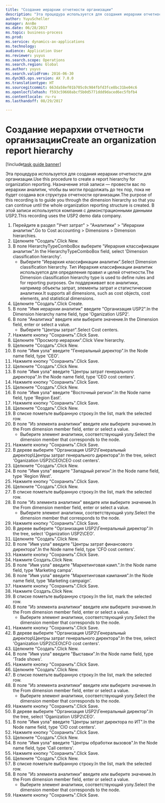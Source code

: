 ```yaml
--- 
title: "Создание иерархии отчетности организации"
description: "Эта процедура используется для создания иерархии отчетности для организации."
author: YuyuScheller
manager: AnnBe
ms.date: 06/28/2017
ms.topic: business-process
ms.prod: 
ms.service: dynamics-ax-applications
ms.technology: 
audience: Application User
ms.reviewer: yuyus
ms.search.scope: Operations
ms.search.region: Global
ms.author: yuyus
ms.search.validFrom: 2016-06-30
ms.dyn365.ops.version: AX 7.0.0
ms.translationtype: HT
ms.sourcegitcommit: 663da58ef01b705c0c984fbfd3fce8bc31be04c6
ms.openlocfilehash: f593c59660abcf5b0d5771ddd9daced6ec5fbfb4
ms.contentlocale: ru-ru
ms.lasthandoff: 08/29/2017

---
```

# <a name="create-an-organization-report-hierarchy"></a><span data-ttu-id="4bb9c-103">Создание иерархии отчетности организации</span><span class="sxs-lookup"><span data-stu-id="4bb9c-103">Create an organization report hierarchy</span></span>

[!include[task guide banner](../../includes/task-guide-banner.md)]

<span data-ttu-id="4bb9c-104">Эта процедура используется для создания иерархии отчетности для организации.</span><span class="sxs-lookup"><span data-stu-id="4bb9c-104">Use this procedure to create a report hierarchy for organization reporting.</span></span> <span data-ttu-id="4bb9c-105">Назначение этой записи — провести вас по иерархии аналитик, чтобы вы могли продолжать до тех пор, пока не будет создана вся структура отчетности организации.</span><span class="sxs-lookup"><span data-stu-id="4bb9c-105">The purpose of this recording is to guide you through the dimension hierarchy so that you can continue until the whole organization reporting structure is created.</span></span> <span data-ttu-id="4bb9c-106">В этой записи используется компания с демонстрационными данными USP2.</span><span class="sxs-lookup"><span data-stu-id="4bb9c-106">This recording uses the USP2 demo data company.</span></span>

1. <span data-ttu-id="4bb9c-107">Перейдите в раздел "Учет затрат" > "Аналитики" > "Иерархии аналитик".</span><span class="sxs-lookup"><span data-stu-id="4bb9c-107">Go to Cost accounting > Dimensions > Dimension hierarchies.</span></span>
2. <span data-ttu-id="4bb9c-108">Щелкните "Создать".</span><span class="sxs-lookup"><span data-stu-id="4bb9c-108">Click New.</span></span>
3. <span data-ttu-id="4bb9c-109">В поле HierarchyTypeComboBox выберите "Иерархия классификации аналитик".</span><span class="sxs-lookup"><span data-stu-id="4bb9c-109">In the HierarchyTypeComboBox field, select 'Dimension classification hierarchy'.</span></span>
    * <span data-ttu-id="4bb9c-110">Выберите "Иерархия классификации аналитик".</span><span class="sxs-lookup"><span data-stu-id="4bb9c-110">Select Dimension classification hierarchy.</span></span> <span data-ttu-id="4bb9c-111">Тип Иерархия классификации аналитик используется для определения правил и целей отчетности.</span><span class="sxs-lookup"><span data-stu-id="4bb9c-111">The Dimension classification hierarchy type is used to define rules and for reporting purposes.</span></span> <span data-ttu-id="4bb9c-112">Он поддерживает все аналитики, например объекты затрат, элементы затрат и статистические аналитики.</span><span class="sxs-lookup"><span data-stu-id="4bb9c-112">It supports all dimensions, such as cost objects, cost elements, and statistical dimensions.</span></span>  
4. <span data-ttu-id="4bb9c-113">Щелкните "Создать".</span><span class="sxs-lookup"><span data-stu-id="4bb9c-113">Click Create.</span></span>
5. <span data-ttu-id="4bb9c-114">В поле "Имя иерархии аналитик" введите "Организация USP2".</span><span class="sxs-lookup"><span data-stu-id="4bb9c-114">In the Dimension hierarchy name field, type 'Oganization USP2'.</span></span>
6. <span data-ttu-id="4bb9c-115">В поле "Аналитика" введите или выберите значение.</span><span class="sxs-lookup"><span data-stu-id="4bb9c-115">In the Dimension field, enter or select a value.</span></span>
    * <span data-ttu-id="4bb9c-116">Выберите "Центры затрат".</span><span class="sxs-lookup"><span data-stu-id="4bb9c-116">Select Cost centers.</span></span>  
7. <span data-ttu-id="4bb9c-117">Нажмите кнопку "Сохранить".</span><span class="sxs-lookup"><span data-stu-id="4bb9c-117">Click Save.</span></span>
8. <span data-ttu-id="4bb9c-118">Щелкните "Просмотр иерархии".</span><span class="sxs-lookup"><span data-stu-id="4bb9c-118">Click View hierarchy.</span></span>
9. <span data-ttu-id="4bb9c-119">Щелкните "Создать".</span><span class="sxs-lookup"><span data-stu-id="4bb9c-119">Click New.</span></span>
10. <span data-ttu-id="4bb9c-120">В поле "Имя узла" введите "Генеральный директор".</span><span class="sxs-lookup"><span data-stu-id="4bb9c-120">In the Node name field, type 'CEO'.</span></span>
11. <span data-ttu-id="4bb9c-121">Нажмите кнопку "Сохранить".</span><span class="sxs-lookup"><span data-stu-id="4bb9c-121">Click Save.</span></span>
12. <span data-ttu-id="4bb9c-122">Щелкните "Создать".</span><span class="sxs-lookup"><span data-stu-id="4bb9c-122">Click New.</span></span>
13. <span data-ttu-id="4bb9c-123">В поле "Имя узла" введите "Центры затрат генерального директора".</span><span class="sxs-lookup"><span data-stu-id="4bb9c-123">In the Node name field, type 'CEO cost centers'.</span></span>
14. <span data-ttu-id="4bb9c-124">Нажмите кнопку "Сохранить".</span><span class="sxs-lookup"><span data-stu-id="4bb9c-124">Click Save.</span></span>
15. <span data-ttu-id="4bb9c-125">Щелкните "Создать".</span><span class="sxs-lookup"><span data-stu-id="4bb9c-125">Click New.</span></span>
16. <span data-ttu-id="4bb9c-126">В поле "Имя узла" введите "Восточный регион".</span><span class="sxs-lookup"><span data-stu-id="4bb9c-126">In the Node name field, type 'Region East'.</span></span>
17. <span data-ttu-id="4bb9c-127">Нажмите кнопку "Сохранить".</span><span class="sxs-lookup"><span data-stu-id="4bb9c-127">Click Save.</span></span>
18. <span data-ttu-id="4bb9c-128">Щелкните "Создать".</span><span class="sxs-lookup"><span data-stu-id="4bb9c-128">Click New.</span></span>
19. <span data-ttu-id="4bb9c-129">В списке пометьте выбранную строку.</span><span class="sxs-lookup"><span data-stu-id="4bb9c-129">In the list, mark the selected row.</span></span>
20. <span data-ttu-id="4bb9c-130">В поле "Из элемента аналитики" введите или выберите значение.</span><span class="sxs-lookup"><span data-stu-id="4bb9c-130">In the From dimension member field, enter or select a value.</span></span>
    * <span data-ttu-id="4bb9c-131">Выберите элемент аналитики, соответствующий узлу.</span><span class="sxs-lookup"><span data-stu-id="4bb9c-131">Select the dimension member that corresponds to the node.</span></span>  
21. <span data-ttu-id="4bb9c-132">Нажмите кнопку "Сохранить".</span><span class="sxs-lookup"><span data-stu-id="4bb9c-132">Click Save.</span></span>
22. <span data-ttu-id="4bb9c-133">В дереве выберите "Организация USP2\Генеральный директор\Центры затрат генерального директора".</span><span class="sxs-lookup"><span data-stu-id="4bb9c-133">In the tree, select 'Oganization USP2\CEO\CEO cost centers'.</span></span>
23. <span data-ttu-id="4bb9c-134">Щелкните "Создать".</span><span class="sxs-lookup"><span data-stu-id="4bb9c-134">Click New.</span></span>
24. <span data-ttu-id="4bb9c-135">В поле "Имя узла" введите "Западный регион".</span><span class="sxs-lookup"><span data-stu-id="4bb9c-135">In the Node name field, type 'Region West'.</span></span>
25. <span data-ttu-id="4bb9c-136">Нажмите кнопку "Сохранить".</span><span class="sxs-lookup"><span data-stu-id="4bb9c-136">Click Save.</span></span>
26. <span data-ttu-id="4bb9c-137">Щелкните "Создать".</span><span class="sxs-lookup"><span data-stu-id="4bb9c-137">Click New.</span></span>
27. <span data-ttu-id="4bb9c-138">В списке пометьте выбранную строку.</span><span class="sxs-lookup"><span data-stu-id="4bb9c-138">In the list, mark the selected row.</span></span>
28. <span data-ttu-id="4bb9c-139">В поле "Из элемента аналитики" введите или выберите значение.</span><span class="sxs-lookup"><span data-stu-id="4bb9c-139">In the From dimension member field, enter or select a value.</span></span>
    * <span data-ttu-id="4bb9c-140">Выберите элемент аналитики, соответствующий узлу.</span><span class="sxs-lookup"><span data-stu-id="4bb9c-140">Select the dimension member that corresponds to the node.</span></span>  
29. <span data-ttu-id="4bb9c-141">Нажмите кнопку "Сохранить".</span><span class="sxs-lookup"><span data-stu-id="4bb9c-141">Click Save.</span></span>
30. <span data-ttu-id="4bb9c-142">В дереве выберите "Организация USP2\Генеральный директор".</span><span class="sxs-lookup"><span data-stu-id="4bb9c-142">In the tree, select 'Oganization USP2\CEO'.</span></span>
31. <span data-ttu-id="4bb9c-143">Щелкните "Создать".</span><span class="sxs-lookup"><span data-stu-id="4bb9c-143">Click New.</span></span>
32. <span data-ttu-id="4bb9c-144">В поле "Имя узла" введите "Центры затрат финансового директора".</span><span class="sxs-lookup"><span data-stu-id="4bb9c-144">In the Node name field, type 'CFO cost centers'.</span></span>
33. <span data-ttu-id="4bb9c-145">Нажмите кнопку "Сохранить".</span><span class="sxs-lookup"><span data-stu-id="4bb9c-145">Click Save.</span></span>
34. <span data-ttu-id="4bb9c-146">Нажмите Создать.</span><span class="sxs-lookup"><span data-stu-id="4bb9c-146">Click New.</span></span>
35. <span data-ttu-id="4bb9c-147">В поле "Имя узла" введите "Маркетинговая камп.".</span><span class="sxs-lookup"><span data-stu-id="4bb9c-147">In the Node name field, type 'Marketing campa'.</span></span>
36. <span data-ttu-id="4bb9c-148">В поле "Имя узла" введите "Маркетинговая кампания".</span><span class="sxs-lookup"><span data-stu-id="4bb9c-148">In the Node name field, type 'Marketing campaign'.</span></span>
37. <span data-ttu-id="4bb9c-149">Нажмите кнопку "Сохранить".</span><span class="sxs-lookup"><span data-stu-id="4bb9c-149">Click Save.</span></span>
38. <span data-ttu-id="4bb9c-150">Нажмите Создать.</span><span class="sxs-lookup"><span data-stu-id="4bb9c-150">Click New.</span></span>
39. <span data-ttu-id="4bb9c-151">В списке пометьте выбранную строку.</span><span class="sxs-lookup"><span data-stu-id="4bb9c-151">In the list, mark the selected row.</span></span>
40. <span data-ttu-id="4bb9c-152">В поле "Из элемента аналитики" введите или выберите значение.</span><span class="sxs-lookup"><span data-stu-id="4bb9c-152">In the From dimension member field, enter or select a value.</span></span>
    * <span data-ttu-id="4bb9c-153">Выберите элемент аналитики, соответствующий узлу.</span><span class="sxs-lookup"><span data-stu-id="4bb9c-153">Select the dimension member that corresponds to the node.</span></span>  
41. <span data-ttu-id="4bb9c-154">Нажмите кнопку "Сохранить".</span><span class="sxs-lookup"><span data-stu-id="4bb9c-154">Click Save.</span></span>
42. <span data-ttu-id="4bb9c-155">В дереве выберите "Организация USP2\Генеральный директор\Центры затрат генерального директора".</span><span class="sxs-lookup"><span data-stu-id="4bb9c-155">In the tree, select 'Oganization USP2\CEO\CFO cost centers'.</span></span>
43. <span data-ttu-id="4bb9c-156">Щелкните "Создать".</span><span class="sxs-lookup"><span data-stu-id="4bb9c-156">Click New.</span></span>
44. <span data-ttu-id="4bb9c-157">В поле "Имя узла" введите "Выставки".</span><span class="sxs-lookup"><span data-stu-id="4bb9c-157">In the Node name field, type 'Trade shows'.</span></span>
45. <span data-ttu-id="4bb9c-158">Нажмите кнопку "Сохранить".</span><span class="sxs-lookup"><span data-stu-id="4bb9c-158">Click Save.</span></span>
46. <span data-ttu-id="4bb9c-159">Щелкните "Создать".</span><span class="sxs-lookup"><span data-stu-id="4bb9c-159">Click New.</span></span>
47. <span data-ttu-id="4bb9c-160">В списке пометьте выбранную строку.</span><span class="sxs-lookup"><span data-stu-id="4bb9c-160">In the list, mark the selected row.</span></span>
48. <span data-ttu-id="4bb9c-161">В поле "Из элемента аналитики" введите или выберите значение.</span><span class="sxs-lookup"><span data-stu-id="4bb9c-161">In the From dimension member field, enter or select a value.</span></span>
    * <span data-ttu-id="4bb9c-162">Выберите элемент аналитики, соответствующий узлу.</span><span class="sxs-lookup"><span data-stu-id="4bb9c-162">Select the dimension member that corresponds to the node.</span></span>  
49. <span data-ttu-id="4bb9c-163">Нажмите кнопку "Сохранить".</span><span class="sxs-lookup"><span data-stu-id="4bb9c-163">Click Save.</span></span>
50. <span data-ttu-id="4bb9c-164">В дереве выберите "Организация USP2\Генеральный директор".</span><span class="sxs-lookup"><span data-stu-id="4bb9c-164">In the tree, select 'Oganization USP2\CEO'.</span></span>
51. <span data-ttu-id="4bb9c-165">В поле "Имя узла" введите "Центры затрат директора по ИТ".</span><span class="sxs-lookup"><span data-stu-id="4bb9c-165">In the Node name field, type 'CIO cost centers'.</span></span>
52. <span data-ttu-id="4bb9c-166">Нажмите кнопку "Сохранить".</span><span class="sxs-lookup"><span data-stu-id="4bb9c-166">Click Save.</span></span>
53. <span data-ttu-id="4bb9c-167">Щелкните "Создать".</span><span class="sxs-lookup"><span data-stu-id="4bb9c-167">Click New.</span></span>
54. <span data-ttu-id="4bb9c-168">В поле "Имя узла" введите "Центры обработки вызовов".</span><span class="sxs-lookup"><span data-stu-id="4bb9c-168">In the Node name field, type 'Call centers'.</span></span>
55. <span data-ttu-id="4bb9c-169">Нажмите кнопку "Сохранить".</span><span class="sxs-lookup"><span data-stu-id="4bb9c-169">Click Save.</span></span>
56. <span data-ttu-id="4bb9c-170">Щелкните "Создать".</span><span class="sxs-lookup"><span data-stu-id="4bb9c-170">Click New.</span></span>
57. <span data-ttu-id="4bb9c-171">В списке пометьте выбранную строку.</span><span class="sxs-lookup"><span data-stu-id="4bb9c-171">In the list, mark the selected row.</span></span>
58. <span data-ttu-id="4bb9c-172">В поле "Из элемента аналитики" введите или выберите значение.</span><span class="sxs-lookup"><span data-stu-id="4bb9c-172">In the From dimension member field, enter or select a value.</span></span>
    * <span data-ttu-id="4bb9c-173">Выберите элемент аналитики, соответствующий узлу.</span><span class="sxs-lookup"><span data-stu-id="4bb9c-173">Select the dimension member that corresponds to the node.</span></span>  
59. <span data-ttu-id="4bb9c-174">Нажмите кнопку "Сохранить".</span><span class="sxs-lookup"><span data-stu-id="4bb9c-174">Click Save.</span></span>


